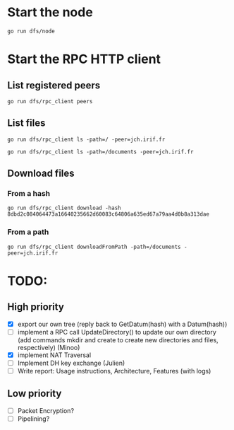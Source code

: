 # Start the node
```go run dfs/node```

# Start the RPC HTTP client

## List registered peers
```go run dfs/rpc_client peers```

## List files
```go run dfs/rpc_client ls -path=/ -peer=jch.irif.fr```

```go run dfs/rpc_client ls -path=/documents -peer=jch.irif.fr```

## Download files
### From a hash
```go run dfs/rpc_client download -hash 8dbd2c084064473a16640235662d60083c64806a635ed67a79aa4d0b8a313dae```
### From a path
```go run dfs/rpc_client downloadFromPath -path=/documents -peer=jch.irif.fr```

# TODO:
## High priority
- [x] export our own tree (reply back to GetDatum(hash) with a Datum(hash))
- [ ] implement a RPC call UpdateDirectory() to update our own directory (add commands mkdir and create to create new directories and files, respectively) (Minoo)
- [x] implement NAT Traversal
- [ ] Implement DH key exchange (Julien)
- [ ] Write report: Usage instructions, Architecture, Features (with logs)
## Low priority
- [ ] Packet Encryption?
- [ ] Pipelining?